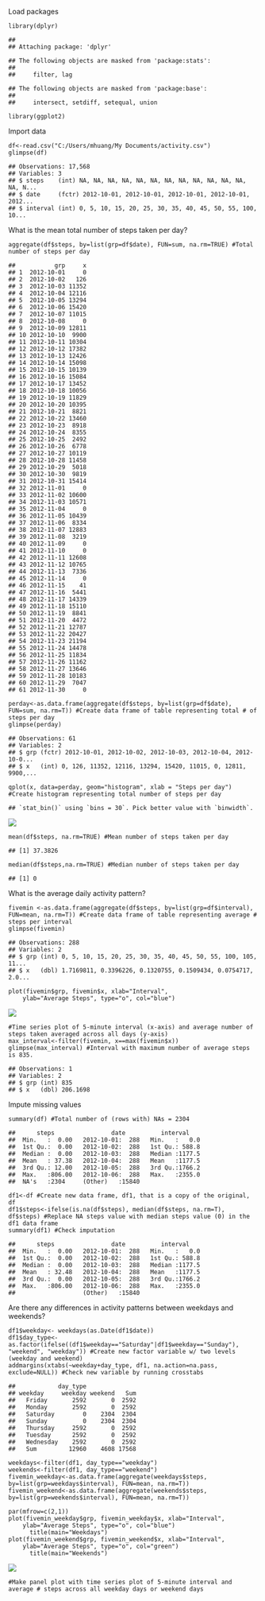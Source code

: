 Load packages

    library(dplyr)

    ## 
    ## Attaching package: 'dplyr'

    ## The following objects are masked from 'package:stats':
    ## 
    ##     filter, lag

    ## The following objects are masked from 'package:base':
    ## 
    ##     intersect, setdiff, setequal, union

    library(ggplot2)

Import data

    df<-read.csv("C:/Users/mhuang/My Documents/activity.csv")
    glimpse(df)

    ## Observations: 17,568
    ## Variables: 3
    ## $ steps    (int) NA, NA, NA, NA, NA, NA, NA, NA, NA, NA, NA, NA, NA, N...
    ## $ date     (fctr) 2012-10-01, 2012-10-01, 2012-10-01, 2012-10-01, 2012...
    ## $ interval (int) 0, 5, 10, 15, 20, 25, 30, 35, 40, 45, 50, 55, 100, 10...

What is the mean total number of steps taken per day?

    aggregate(df$steps, by=list(grp=df$date), FUN=sum, na.rm=TRUE) #Total number of steps per day

    ##           grp     x
    ## 1  2012-10-01     0
    ## 2  2012-10-02   126
    ## 3  2012-10-03 11352
    ## 4  2012-10-04 12116
    ## 5  2012-10-05 13294
    ## 6  2012-10-06 15420
    ## 7  2012-10-07 11015
    ## 8  2012-10-08     0
    ## 9  2012-10-09 12811
    ## 10 2012-10-10  9900
    ## 11 2012-10-11 10304
    ## 12 2012-10-12 17382
    ## 13 2012-10-13 12426
    ## 14 2012-10-14 15098
    ## 15 2012-10-15 10139
    ## 16 2012-10-16 15084
    ## 17 2012-10-17 13452
    ## 18 2012-10-18 10056
    ## 19 2012-10-19 11829
    ## 20 2012-10-20 10395
    ## 21 2012-10-21  8821
    ## 22 2012-10-22 13460
    ## 23 2012-10-23  8918
    ## 24 2012-10-24  8355
    ## 25 2012-10-25  2492
    ## 26 2012-10-26  6778
    ## 27 2012-10-27 10119
    ## 28 2012-10-28 11458
    ## 29 2012-10-29  5018
    ## 30 2012-10-30  9819
    ## 31 2012-10-31 15414
    ## 32 2012-11-01     0
    ## 33 2012-11-02 10600
    ## 34 2012-11-03 10571
    ## 35 2012-11-04     0
    ## 36 2012-11-05 10439
    ## 37 2012-11-06  8334
    ## 38 2012-11-07 12883
    ## 39 2012-11-08  3219
    ## 40 2012-11-09     0
    ## 41 2012-11-10     0
    ## 42 2012-11-11 12608
    ## 43 2012-11-12 10765
    ## 44 2012-11-13  7336
    ## 45 2012-11-14     0
    ## 46 2012-11-15    41
    ## 47 2012-11-16  5441
    ## 48 2012-11-17 14339
    ## 49 2012-11-18 15110
    ## 50 2012-11-19  8841
    ## 51 2012-11-20  4472
    ## 52 2012-11-21 12787
    ## 53 2012-11-22 20427
    ## 54 2012-11-23 21194
    ## 55 2012-11-24 14478
    ## 56 2012-11-25 11834
    ## 57 2012-11-26 11162
    ## 58 2012-11-27 13646
    ## 59 2012-11-28 10183
    ## 60 2012-11-29  7047
    ## 61 2012-11-30     0

    perday<-as.data.frame(aggregate(df$steps, by=list(grp=df$date), FUN=sum, na.rm=T)) #Create data frame of table representing total # of steps per day
    glimpse(perday)

    ## Observations: 61
    ## Variables: 2
    ## $ grp (fctr) 2012-10-01, 2012-10-02, 2012-10-03, 2012-10-04, 2012-10-0...
    ## $ x   (int) 0, 126, 11352, 12116, 13294, 15420, 11015, 0, 12811, 9900,...

    qplot(x, data=perday, geom="histogram", xlab = "Steps per day") #Create histogram representing total number of steps per day

    ## `stat_bin()` using `bins = 30`. Pick better value with `binwidth`.

![](PA1_template_files/figure-markdown_strict/unnamed-chunk-3-1.png)

    mean(df$steps, na.rm=TRUE) #Mean number of steps taken per day

    ## [1] 37.3826

    median(df$steps,na.rm=TRUE) #Median number of steps taken per day

    ## [1] 0

What is the average daily activity pattern?

    fivemin <-as.data.frame(aggregate(df$steps, by=list(grp=df$interval), FUN=mean, na.rm=T)) #Create data frame of table representing average # steps per interval
    glimpse(fivemin)

    ## Observations: 288
    ## Variables: 2
    ## $ grp (int) 0, 5, 10, 15, 20, 25, 30, 35, 40, 45, 50, 55, 100, 105, 11...
    ## $ x   (dbl) 1.7169811, 0.3396226, 0.1320755, 0.1509434, 0.0754717, 2.0...

    plot(fivemin$grp, fivemin$x, xlab="Interval",
        ylab="Average Steps", type="o", col="blue")

![](PA1_template_files/figure-markdown_strict/unnamed-chunk-4-1.png)

    #Time series plot of 5-minute interval (x-axis) and average number of steps taken averaged across all days (y-axis)
    max_interval<-filter(fivemin, x==max(fivemin$x))
    glimpse(max_interval) #Interval with maximum number of average steps is 835.

    ## Observations: 1
    ## Variables: 2
    ## $ grp (int) 835
    ## $ x   (dbl) 206.1698

Impute missing values

    summary(df) #Total number of (rows with) NAs = 2304

    ##      steps                date          interval     
    ##  Min.   :  0.00   2012-10-01:  288   Min.   :   0.0  
    ##  1st Qu.:  0.00   2012-10-02:  288   1st Qu.: 588.8  
    ##  Median :  0.00   2012-10-03:  288   Median :1177.5  
    ##  Mean   : 37.38   2012-10-04:  288   Mean   :1177.5  
    ##  3rd Qu.: 12.00   2012-10-05:  288   3rd Qu.:1766.2  
    ##  Max.   :806.00   2012-10-06:  288   Max.   :2355.0  
    ##  NA's   :2304     (Other)   :15840

    df1<-df #Create new data frame, df1, that is a copy of the original, df
    df1$steps<-ifelse(is.na(df$steps), median(df$steps, na.rm=T), df$steps) #Replace NA steps value with median steps value (0) in the df1 data frame
    summary(df1) #Check imputation

    ##      steps                date          interval     
    ##  Min.   :  0.00   2012-10-01:  288   Min.   :   0.0  
    ##  1st Qu.:  0.00   2012-10-02:  288   1st Qu.: 588.8  
    ##  Median :  0.00   2012-10-03:  288   Median :1177.5  
    ##  Mean   : 32.48   2012-10-04:  288   Mean   :1177.5  
    ##  3rd Qu.:  0.00   2012-10-05:  288   3rd Qu.:1766.2  
    ##  Max.   :806.00   2012-10-06:  288   Max.   :2355.0  
    ##                   (Other)   :15840

Are there any differences in activity patterns between weekdays and
weekends?

    df1$weekday<- weekdays(as.Date(df1$date))
    df1$day_type<-as.factor(ifelse((df1$weekday=="Saturday"|df1$weekday=="Sunday"), "weekend", "weekday")) #Create new factor variable w/ two levels (weekday and weekend)
    addmargins(xtabs(~weekday+day_type, df1, na.action=na.pass, exclude=NULL)) #Check new variable by running crosstabs

    ##            day_type
    ## weekday     weekday weekend   Sum
    ##   Friday       2592       0  2592
    ##   Monday       2592       0  2592
    ##   Saturday        0    2304  2304
    ##   Sunday          0    2304  2304
    ##   Thursday     2592       0  2592
    ##   Tuesday      2592       0  2592
    ##   Wednesday    2592       0  2592
    ##   Sum         12960    4608 17568

    weekdays<-filter(df1, day_type=="weekday")
    weekends<-filter(df1, day_type=="weekend")
    fivemin_weekday<-as.data.frame(aggregate(weekdays$steps, by=list(grp=weekdays$interval), FUN=mean, na.rm=T))
    fivemin_weekend<-as.data.frame(aggregate(weekends$steps, by=list(grp=weekends$interval), FUN=mean, na.rm=T))

    par(mfrow=c(2,1))
    plot(fivemin_weekday$grp, fivemin_weekday$x, xlab="Interval",
        ylab="Average Steps", type="o", col="blue")
          title(main="Weekdays")
    plot(fivemin_weekend$grp, fivemin_weekend$x, xlab="Interval",
        ylab="Average Steps", type="o", col="green")
          title(main="Weekends")

![](PA1_template_files/figure-markdown_strict/unnamed-chunk-6-1.png)

    #Make panel plot with time series plot of 5-minute interval and average # steps across all weekday days or weekend days
